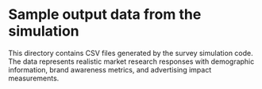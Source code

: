 # Sample output data from the simulation

This directory contains CSV files generated by the survey simulation code. 
The data represents realistic market research responses with demographic 
information, brand awareness metrics, and advertising impact measurements.
